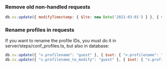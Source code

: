 ### Remove old non-handled requests

```javascript
db.sv.update({ modifyTimestamp: { $lte: new Date('2021-03-01') } }, { $unset: { v: "", step: "" } }, { multi: true })
```

### Rename profiles in requests

If you want to rename the profile IDs, you must do it in server/steps/conf_profiles.ts, but also in database:

```javascript
db.sv.update({ "v.profilename": "guest" }, { $set: { "v.profilename": "{COMPTEX}guest" } }, { multi: true })
db.sv.update({ "v.profilename_to_modify": "guest" }, { $set: { "v.profilename_to_modify": "{COMPTEX}guest" } }, { multi: true })
```

